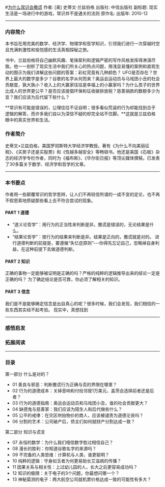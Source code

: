 #[为什么常识会撒谎](https://book.douban.com/subject/4931694/)
作者:  [美] 史蒂文·兰兹伯格
出版社: 中信出版社
副标题: 现实生活是一场进行中的游戏，常识并不是通关的法则
原作名: 
出版年: 2010-12
***
### 内容简介 
本书旨在用完美的数学、经济学、物理学和哲学知识，引领我们进行一次穿越时空且充满刺激性和愉悦感的生活真相探秘之旅。

书中，兰兹伯格将自己幽默风趣、笔锋犀利和逻辑严密的写作风格发挥得淋漓尽致。他一一剖析了现实生活中我们所关心的热点问题，用浅显易懂的案例和直观生动的图示为我们讲解这些问题的答案：彩虹究竟有几种颜色？ UFO是否存在？世界上最大的数字是多少？谷歌的名字从何而来？奥运会运动员与马戏团小丑的社会贡献度，孰大孰小？收入上的大赢家往往是幸福上的小赢家吗？为什么孩子的世界比成人的世界更公平？是否应该提倡环保和征收碳排放税？慈善捐款的数额多少为宜？我们应该为后代留下些什么？

**常识有可能是错误的，公理往往不证自明；很多看似荒诞的行为却能找到合乎逻辑的解答，而许多我们自以为深信不疑的却完全站不住脚。**这就是兰兹伯格眼中的真实世界和生活。

### 作者简介 
史蒂文•兰兹伯格，美国罗彻斯特大学经济学教授。著有《为什么不向美丽征税》、《买房子还是买股票》和《性越多越安全》等畅销书。他还是美国《石板》杂志的经济学专栏作者，同时为《福布斯》、《华尔街日报》等顶尖媒体撰稿，已发表了30多篇关于数学、经济学和哲学的文章。

***
### 本书要点
作者用一些颠覆常识的哲学思辨，让人们不再轻信所谓的一成不变的定论，也不再不假思索地质疑那些看上去不符合尝试的现象。

#### PART 1 道德
- “道义论哲学”：用行为的正当性来判断是非。撒谎是错误的，无论结果是什么。
- “结果论哲学”：按行为的结果来判断是非。结果是正向的，撒谎就是对的。
进行道德判断的前提是，要遵循“失忆症原则”---你得先忘记自己，忽略掉自身利益，在这种前提下去做道德判断。

#### PART 2 知识
正确的事物一定能够被证明是正确的吗？严格的纯粹的逻辑推导出来的结论一定是正确的吗？
为了确定结论是否可靠，你必须了解相关的知识。

#### PART 3 信念
我们是不是能够确定信念是出自真心的呢？很多时候，我们会发现，我们相信的一些东西其实经不起考验。
现实中，真想找到

***
### 感悟启发
### 拓展阅读
***
### 目录
第一部分 什么是对的？
- 01 善良与邪恶：判断撒谎行为正确与否的界限在哪里？
- 02 行为的道德成本：关掉音响和付给邻居1万美元，盖茨会选择前者还是后者？
- 03 行为的道德指南：奥运会运动员和马戏团小丑，谁的社会贡献更大？
- 04 缺德鬼与慈善家：我们应该为陌生人和后代做些什么？
- 05 公平的戒律：在灾区哄抬物价的商人，应该被谴责为道德沦丧吗？
- 06 分割的艺术：公司破产后，债主们如何就财产分割达成一致？

第二部分 知识与谎言
- 07 永恒的数学：为什么我们相信数字胜过相信自己？
- 08 漫长的胜利：你知道谷歌名字的来源吗？
- 09 不完备的人类思维：计算机与人类，谁更聪明？
- 10 纯粹的逻辑：守身如玉者为何更易助长艾滋病的传播？
- 11 因果关系与相关性：上过幼儿园的人，长大之后更容易成功吗？
- 12 知识的极限：关于电子的3个问题，你最想问哪一个？
- 13 神秘莫测的电子：两大航空公司就机票价格达成一致的可能性有多大？